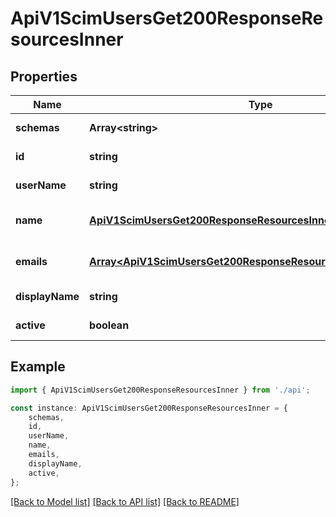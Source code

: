 # ApiV1ScimUsersGet200ResponseResourcesInner


## Properties

Name | Type | Description | Notes
------------ | ------------- | ------------- | -------------
**schemas** | **Array&lt;string&gt;** |  | [default to undefined]
**id** | **string** |  | [default to undefined]
**userName** | **string** |  | [default to undefined]
**name** | [**ApiV1ScimUsersGet200ResponseResourcesInnerName**](ApiV1ScimUsersGet200ResponseResourcesInnerName.md) |  | [optional] [default to undefined]
**emails** | [**Array&lt;ApiV1ScimUsersGet200ResponseResourcesInnerEmailsInner&gt;**](ApiV1ScimUsersGet200ResponseResourcesInnerEmailsInner.md) |  | [optional] [default to undefined]
**displayName** | **string** |  | [default to undefined]
**active** | **boolean** |  | [default to undefined]

## Example

```typescript
import { ApiV1ScimUsersGet200ResponseResourcesInner } from './api';

const instance: ApiV1ScimUsersGet200ResponseResourcesInner = {
    schemas,
    id,
    userName,
    name,
    emails,
    displayName,
    active,
};
```

[[Back to Model list]](../README.md#documentation-for-models) [[Back to API list]](../README.md#documentation-for-api-endpoints) [[Back to README]](../README.md)
